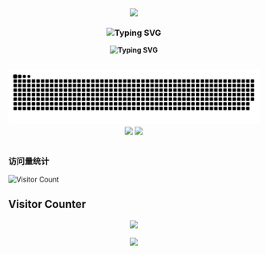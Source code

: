 <div align="center">
<img src="https://rishavanand.github.io/static/images/greetings.gif" align="center" style="height:300px;" />
</div>

### **<div align="center"><img src="https://readme-typing-svg.demolab.com?font=Fira+Code&pause=1000&width=435&lines=%E6%88%91%E6%98%AF+Jard1n%2C+%E6%AC%A2%E8%BF%8E%E6%9D%A5%E5%88%B0%E6%88%91%E7%9A%84GitHub" alt="Typing SVG" /></div>**

**<div align="center"><img src="https://readme-typing-svg.demolab.com?font=Fira+Code&pause=1000&width=435&lines=I'm+Jard1n.+Welcome+to+my+GitHub!" alt="Typing SVG" /></div>**

<br/>

<a href="https://github.com/Jard1n">
  <img src="https://raw.githubusercontent.com/Jard1n/Jard1n/output/github-contribution-grid-snake.svg" />
</a>
<br>

<div align="center">
<img src="https://github-readme-stats.vercel.app/api?username=Jard1n&show_icons=true&count_private=true&hide_border=true&theme=vue" align="center" style="height:180px;" />
<img src="https://github-readme-stats.vercel.app/api/top-langs/?username=Jard1n&show_icons=true&count_private=true&hide_border=true&theme=vue" align="center" style="height:180px;" />
</div>

<br/>

### 访问量统计

![Visitor Count](https://profile-counter.glitch.me/Jard1n/count.svg)


## Visitor Counter

<div align="center">
<img src="https://komarev.com/ghpvc/?username=Jard1n&&style=flat-square" align="center" />
</div>

<br/>

<div align="center">
<img src="https://moe-counter.glitch.me/get/@Jard1n?theme=rule34" align="center" />
</div>

<br/>

